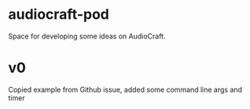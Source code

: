 # audiocraft-pod

Space for developing some ideas on AudioCraft.

# v0

Copied example from Github issue, added some command line args and timer
